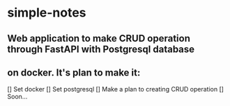 # simple-notes
## Web application to make CRUD operation through FastAPI with Postgresql database
## on docker. It's plan to make it:
[] Set docker
[] Set postgresql
[] Make a plan to creating CRUD operation
[] Soon...